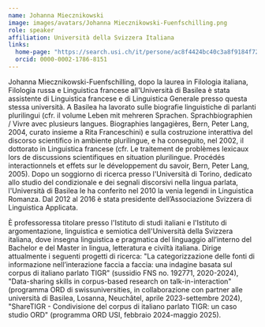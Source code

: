 ```yaml
---
name: Johanna Miecznikowski
image: images/avatars/Johanna Miecznikowski-Fuenfschilling.png
role: speaker
affiliation: Università della Svizzera Italiana
links:
  home-page: "https://search.usi.ch/it/persone/ac8f4424bc40c3a8f9184f72ff606e46/miecznikowski-fuenfschilling-johanna"
  orcid: 0000-0002-1786-8151
---
```


Johanna Miecznikowski-Fuenfschilling, dopo la laurea in Filologia italiana, Filologia russa e Linguistica francese all'Università di Basilea è stata assistente di Linguistica francese e di Linguistica Generale presso questa stessa università. A Basilea ha lavorato sulle biografie linguistiche di parlanti plurilingui (cfr. il volume Leben mit mehreren Sprachen. Sprachbiographien / Vivre avec plusieurs langues. Biographies langagières, Bern, Peter Lang, 2004, curato insieme a Rita Franceschini) e sulla costruzione interattiva del discorso scientifico in ambiente plurilingue, e ha conseguito, nel 2002, il dottorato in Linguistica francese (cfr. Le traitement de problèmes lexicaux lors de discussions scientifiques en situation plurilingue. Procédés interactionnels et effets sur le développement du savoir, Bern, Peter Lang, 2005). Dopo un soggiorno di ricerca presso l'Università di Torino, dedicato allo studio del condizionale e dei segnali discorsivi nella lingua parlata, l'Università di Basilea le ha conferito nel 2010 la venia legendi in Linguistica Romanza. Dal 2012 al 2016 è stata presidente dell’Associazione Svizzera di Linguistica Applicata.

È professoressa titolare presso l'Istituto di studi italiani e l'Istituto di argomentazione, linguistica e semiotica dell'Università della Svizzera italiana, dove insegna linguistica e pragmatica del linguaggio all’interno del Bachelor e del Master in lingua, letteratura e civiltà italiana. Dirige attualmente i seguenti progetti di ricerca: "La categorizzazione delle fonti di informazione nell’interazione faccia a faccia: una indagine basata sul corpus di italiano parlato TIGR" (sussidio FNS no. 192771, 2020-2024),  "Data-sharing skills in corpus-based research on talk-in-interaction" (programma ORD di swissuniversities, in collaborazione con partner alle università di Basilea, Losanna, Neuchâtel, aprile 2023-settembre 2024), "ShareTIGR - Condivisione del corpus di italiano parlato TIGR: un caso studio ORD" (programma ORD USI, febbraio 2024-maggio 2025).
